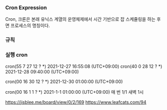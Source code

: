 
### Cron Expression


Cron, 크론은 본래 유닉스 계열의 운영체제에서 시간 기반으로 잡 스케쥴링을 하는 후면 프로세스의 명칭이다. 


### 규칙


### 실행 cron
cron(55 7 27 12 ? *)       2021-12-27 16:55:08 (UTC+09:00)
cron(40 0 28 12 ? *)  2021-12-28 09:40:00 (UTC+09:00)

cron(00 16 30 12 ? *) 2021-12-30 01:00:00 (UTC+09:00)

cron(00 16 1 1 ? *) 2021-1-1 01:00:00 (UTC+09:00) 매 번 1/1 새벽 1시



https://jisblee.me/board/view/0/2/169
https://www.leafcats.com/94